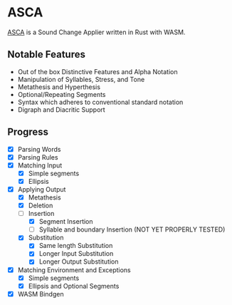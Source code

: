 # ASCA

[ASCA](https://asca.girv.dev) is a Sound Change Applier written in Rust with WASM.

## Notable Features
- Out of the box Distinctive Features and Alpha Notation
- Manipulation of Syllables, Stress, and Tone
- Metathesis and Hyperthesis
- Optional/Repeating Segments
- Syntax which adheres to conventional standard notation
- Digraph and Diacritic Support


## Progress
- [x] Parsing Words
- [x] Parsing Rules
- [x] Matching Input
    - [x] Simple segments
    - [X] Ellipsis
- [x] Applying Output
    - [x] Metathesis
    - [x] Deletion
    - [ ] Insertion
        - [x] Segment Insertion
        - [ ] Syllable and boundary Insertion (NOT YET PROPERLY TESTED)
    - [x] Substitution
        - [x] Same length Substitution 
        - [x] Longer Input Substitution
        - [x] Longer Output Substitution
- [x] Matching Environment and Exceptions
    - [x] Simple segments
    - [x] Ellipsis and Optional Segments
- [x] WASM Bindgen